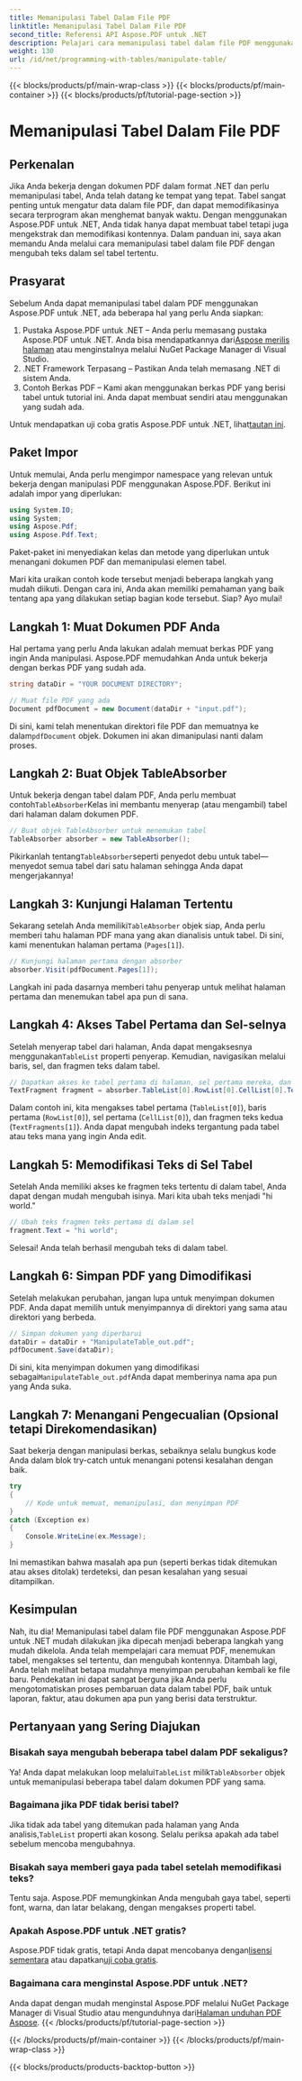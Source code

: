 ```yaml
---
title: Memanipulasi Tabel Dalam File PDF
linktitle: Memanipulasi Tabel Dalam File PDF
second_title: Referensi API Aspose.PDF untuk .NET
description: Pelajari cara memanipulasi tabel dalam file PDF menggunakan Aspose.PDF untuk .NET dengan tutorial langkah demi langkah, termasuk contoh kode dan praktik terbaik.
weight: 130
url: /id/net/programming-with-tables/manipulate-table/
---
```


{{< blocks/products/pf/main-wrap-class >}}
{{< blocks/products/pf/main-container >}}
{{< blocks/products/pf/tutorial-page-section >}}

# Memanipulasi Tabel Dalam File PDF

## Perkenalan

Jika Anda bekerja dengan dokumen PDF dalam format .NET dan perlu memanipulasi tabel, Anda telah datang ke tempat yang tepat. Tabel sangat penting untuk mengatur data dalam file PDF, dan dapat memodifikasinya secara terprogram akan menghemat banyak waktu. Dengan menggunakan Aspose.PDF untuk .NET, Anda tidak hanya dapat membuat tabel tetapi juga mengekstrak dan memodifikasi kontennya. Dalam panduan ini, saya akan memandu Anda melalui cara memanipulasi tabel dalam file PDF dengan mengubah teks dalam sel tabel tertentu.

## Prasyarat

Sebelum Anda dapat memanipulasi tabel dalam PDF menggunakan Aspose.PDF untuk .NET, ada beberapa hal yang perlu Anda siapkan:

1.  Pustaka Aspose.PDF untuk .NET – Anda perlu memasang pustaka Aspose.PDF untuk .NET. Anda bisa mendapatkannya dari[Aspose merilis halaman](https://releases.aspose.com/pdf/net/) atau menginstalnya melalui NuGet Package Manager di Visual Studio.
2. .NET Framework Terpasang – Pastikan Anda telah memasang .NET di sistem Anda.
3. Contoh Berkas PDF – Kami akan menggunakan berkas PDF yang berisi tabel untuk tutorial ini. Anda dapat membuat sendiri atau menggunakan yang sudah ada.

 Untuk mendapatkan uji coba gratis Aspose.PDF untuk .NET, lihat[tautan ini](https://releases.aspose.com/).

## Paket Impor

Untuk memulai, Anda perlu mengimpor namespace yang relevan untuk bekerja dengan manipulasi PDF menggunakan Aspose.PDF. Berikut ini adalah impor yang diperlukan:

```csharp
using System.IO;
using System;
using Aspose.Pdf;
using Aspose.Pdf.Text;
```

Paket-paket ini menyediakan kelas dan metode yang diperlukan untuk menangani dokumen PDF dan memanipulasi elemen tabel.

Mari kita uraikan contoh kode tersebut menjadi beberapa langkah yang mudah diikuti. Dengan cara ini, Anda akan memiliki pemahaman yang baik tentang apa yang dilakukan setiap bagian kode tersebut. Siap? Ayo mulai!

## Langkah 1: Muat Dokumen PDF Anda

Hal pertama yang perlu Anda lakukan adalah memuat berkas PDF yang ingin Anda manipulasi. Aspose.PDF memudahkan Anda untuk bekerja dengan berkas PDF yang sudah ada.

```csharp
string dataDir = "YOUR DOCUMENT DIRECTORY";

// Muat file PDF yang ada
Document pdfDocument = new Document(dataDir + "input.pdf");
```

 Di sini, kami telah menentukan direktori file PDF dan memuatnya ke dalam`pdfDocument` objek. Dokumen ini akan dimanipulasi nanti dalam proses.

## Langkah 2: Buat Objek TableAbsorber

 Untuk bekerja dengan tabel dalam PDF, Anda perlu membuat contoh`TableAbsorber`Kelas ini membantu menyerap (atau mengambil) tabel dari halaman dalam dokumen PDF.

```csharp
// Buat objek TableAbsorber untuk menemukan tabel
TableAbsorber absorber = new TableAbsorber();
```

 Pikirkanlah tentang`TableAbsorber`seperti penyedot debu untuk tabel—menyedot semua tabel dari satu halaman sehingga Anda dapat mengerjakannya!

## Langkah 3: Kunjungi Halaman Tertentu

 Sekarang setelah Anda memiliki`TableAbsorber` objek siap, Anda perlu memberi tahu halaman PDF mana yang akan dianalisis untuk tabel. Di sini, kami menentukan halaman pertama (`Pages[1]`).

```csharp
// Kunjungi halaman pertama dengan absorber
absorber.Visit(pdfDocument.Pages[1]);
```

Langkah ini pada dasarnya memberi tahu penyerap untuk melihat halaman pertama dan menemukan tabel apa pun di sana.

## Langkah 4: Akses Tabel Pertama dan Sel-selnya

 Setelah menyerap tabel dari halaman, Anda dapat mengaksesnya menggunakan`TableList` properti penyerap. Kemudian, navigasikan melalui baris, sel, dan fragmen teks dalam tabel.

```csharp
// Dapatkan akses ke tabel pertama di halaman, sel pertama mereka, dan fragmen teks di dalamnya
TextFragment fragment = absorber.TableList[0].RowList[0].CellList[0].TextFragments[1];
```

Dalam contoh ini, kita mengakses tabel pertama (`TableList[0]`), baris pertama (`RowList[0]`), sel pertama (`CellList[0]`), dan fragmen teks kedua (`TextFragments[1]`). Anda dapat mengubah indeks tergantung pada tabel atau teks mana yang ingin Anda edit.

## Langkah 5: Memodifikasi Teks di Sel Tabel

Setelah Anda memiliki akses ke fragmen teks tertentu di dalam tabel, Anda dapat dengan mudah mengubah isinya. Mari kita ubah teks menjadi "hi world."

```csharp
// Ubah teks fragmen teks pertama di dalam sel
fragment.Text = "hi world";
```

Selesai! Anda telah berhasil mengubah teks di dalam tabel.

## Langkah 6: Simpan PDF yang Dimodifikasi

Setelah melakukan perubahan, jangan lupa untuk menyimpan dokumen PDF. Anda dapat memilih untuk menyimpannya di direktori yang sama atau direktori yang berbeda.

```csharp
// Simpan dokumen yang diperbarui
dataDir = dataDir + "ManipulateTable_out.pdf";
pdfDocument.Save(dataDir);
```

 Di sini, kita menyimpan dokumen yang dimodifikasi sebagai`ManipulateTable_out.pdf`Anda dapat memberinya nama apa pun yang Anda suka.

## Langkah 7: Menangani Pengecualian (Opsional tetapi Direkomendasikan)

Saat bekerja dengan manipulasi berkas, sebaiknya selalu bungkus kode Anda dalam blok try-catch untuk menangani potensi kesalahan dengan baik.

```csharp
try
{
    // Kode untuk memuat, memanipulasi, dan menyimpan PDF
}
catch (Exception ex)
{
    Console.WriteLine(ex.Message);
}
```

Ini memastikan bahwa masalah apa pun (seperti berkas tidak ditemukan atau akses ditolak) terdeteksi, dan pesan kesalahan yang sesuai ditampilkan.

## Kesimpulan

Nah, itu dia! Memanipulasi tabel dalam file PDF menggunakan Aspose.PDF untuk .NET mudah dilakukan jika dipecah menjadi beberapa langkah yang mudah dikelola. Anda telah mempelajari cara memuat PDF, menemukan tabel, mengakses sel tertentu, dan mengubah kontennya. Ditambah lagi, Anda telah melihat betapa mudahnya menyimpan perubahan kembali ke file baru. Pendekatan ini dapat sangat berguna jika Anda perlu mengotomatiskan proses pembaruan data dalam tabel PDF, baik untuk laporan, faktur, atau dokumen apa pun yang berisi data terstruktur.

## Pertanyaan yang Sering Diajukan

### Bisakah saya mengubah beberapa tabel dalam PDF sekaligus?  
 Ya! Anda dapat melakukan loop melalui`TableList` milik`TableAbsorber` objek untuk memanipulasi beberapa tabel dalam dokumen PDF yang sama.

### Bagaimana jika PDF tidak berisi tabel?  
 Jika tidak ada tabel yang ditemukan pada halaman yang Anda analisis,`TableList` properti akan kosong. Selalu periksa apakah ada tabel sebelum mencoba mengubahnya.

### Bisakah saya memberi gaya pada tabel setelah memodifikasi teks?  
Tentu saja. Aspose.PDF memungkinkan Anda mengubah gaya tabel, seperti font, warna, dan latar belakang, dengan mengakses properti tabel.

### Apakah Aspose.PDF untuk .NET gratis?  
 Aspose.PDF tidak gratis, tetapi Anda dapat mencobanya dengan[lisensi sementara](https://purchase.aspose.com/temporary-license/) atau dapatkan[uji coba gratis](https://releases.aspose.com/).

### Bagaimana cara menginstal Aspose.PDF untuk .NET?  
 Anda dapat dengan mudah menginstal Aspose.PDF melalui NuGet Package Manager di Visual Studio atau mengunduhnya dari[Halaman unduhan PDF Aspose](https://releases.aspose.com/pdf/net/).
{{< /blocks/products/pf/tutorial-page-section >}}

{{< /blocks/products/pf/main-container >}}
{{< /blocks/products/pf/main-wrap-class >}}

{{< blocks/products/products-backtop-button >}}
